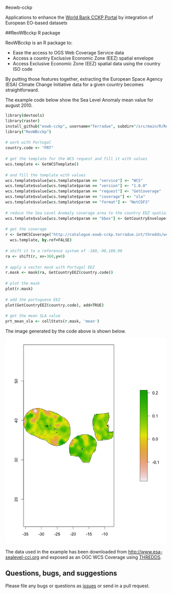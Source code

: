 #eowb-cckp

Applications to enhance the [World Bank CCKP Portal](http://sdwebx.worldbank.org/climateportal/index.cfm) by integration of European EO-based datasets

##ReoWBcckp R package

ReoWBcckp is an R package to:

* Ease the access to OGS Web Coverage Service data 
* Access a country Exclusive Economic Zone (EEZ) spatial envelope
* Access Exclusive Economic Zone (EEZ) spatial data using the country ISO code

By putting those features together, extracting the European Space Agency (ESA) Climate Change Initiative data for a given country becomes straightforward.

The example code below show the Sea Level Anomaly mean value for august 2010.

```coffee
library(devtools)
library(raster)
install_github("eowb-cckp", username="Terradue", subdir="/src/main/R/ReoWBcckp", ref="master")
library("ReoWBcckp")

# work with Portugal
country.code <- "PRT"

# get the template for the WCS request and fill it with values
wcs.template <- GetWCSTemplate()

# and fill the template with values
wcs.template$value[wcs.template$param == "service"] <- "WCS" 
wcs.template$value[wcs.template$param == "version"] <- "1.0.0"
wcs.template$value[wcs.template$param == "request"] <- "GetCoverage"
wcs.template$value[wcs.template$param == "coverage"] <- "sla"
wcs.template$value[wcs.template$param == "format"] <- "NetCDF3"

# reduce the Sea Level Anomaly coverage area to the country EEZ spatial envelope
wcs.template$value[wcs.template$param == "bbox"] <- GetCountryEnvelope(country.code)

# get the coverage
r <- GetWCSCoverage("http://catalogue.eowb-cckp.terradue.int/thredds/wcs/SeaLevel-ECV/V1.1_20131220/ESACCI-SEALEVEL-L4-MSLA-MERGED-20100815000000-fv01.nc", 
  wcs.template, by.ref=FALSE)

# shift it to a reference system of -180,-90,180,90
ra <- shift(r, x=-360,y=0)

# apply a vector mask with Portugal EEZ
r.mask <- mask(ra, GetCountryEEZ(country.code))

# plot the mask
plot(r.mask)

# add the portuguese EEZ
plot(GetCountryEEZ(country.code), add=TRUE)

# get the mean SLA value
prt_mean_sla <- cellStats(r.mask, 'mean')
```

The image generated by the code above is shown below.

![alt text](prt.png)

The data used in the example has been downloaded from http://www.esa-sealevel-cci.org and exposed as an OGC WCS Coverage using [THREDDS](http://www.unidata.ucar.edu/software/thredds/current/tds/).


## Questions, bugs, and suggestions

Please file any bugs or questions as [issues](https://github.com/Terradue/eowb-cckp/issues/new) or send in a pull request.
